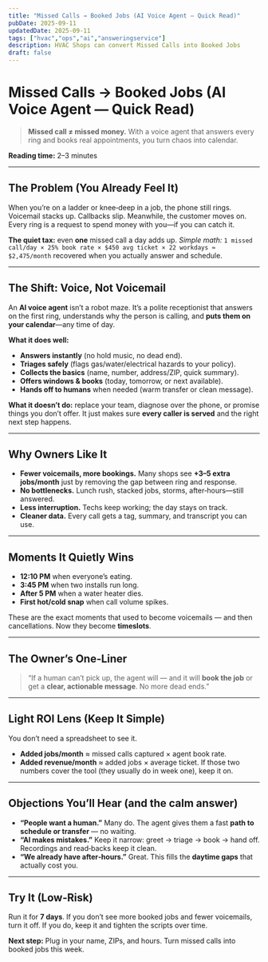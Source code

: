 ```yaml
---
title: "Missed Calls → Booked Jobs (AI Voice Agent — Quick Read)"
pubDate: 2025-09-11
updatedDate: 2025-09-11
tags: ["hvac","ops","ai","answeringservice"]
description: HVAC Shops can convert Missed Calls into Booked Jobs
draft: false
---
```


# Missed Calls → Booked Jobs (AI Voice Agent — Quick Read)

> **Missed call ≠ missed money.** With a voice agent that answers every ring and books real appointments, you turn chaos into calendar.

**Reading time:** 2–3 minutes

---

## The Problem (You Already Feel It)

When you’re on a ladder or knee‑deep in a job, the phone still rings. Voicemail stacks up. Callbacks slip. Meanwhile, the customer moves on. Every ring is a request to spend money with you—if you can catch it.

**The quiet tax:** even **one** missed call a day adds up.
*Simple math:* `1 missed call/day × 25% book rate × $450 avg ticket × 22 workdays ≈ $2,475/month` recovered when you actually answer and schedule.

---

## The Shift: Voice, Not Voicemail

An **AI voice agent** isn’t a robot maze. It’s a polite receptionist that answers on the first ring, understands why the person is calling, and **puts them on your calendar**—any time of day.

**What it does well:**

* **Answers instantly** (no hold music, no dead end).
* **Triages safely** (flags gas/water/electrical hazards to your policy).
* **Collects the basics** (name, number, address/ZIP, quick summary).
* **Offers windows & books** (today, tomorrow, or next available).
* **Hands off to humans** when needed (warm transfer or clean message).

**What it doesn’t do:** replace your team, diagnose over the phone, or promise things you don’t offer. It just makes sure **every caller is served** and the right next step happens.

---

## Why Owners Like It

* **Fewer voicemails, more bookings.** Many shops see **+3–5 extra jobs/month** just by removing the gap between ring and response.
* **No bottlenecks.** Lunch rush, stacked jobs, storms, after‑hours—still answered.
* **Less interruption.** Techs keep working; the day stays on track.
* **Cleaner data.** Every call gets a tag, summary, and transcript you can use.

---

## Moments It Quietly Wins

* **12:10 PM** when everyone’s eating.
* **3:45 PM** when two installs run long.
* **After 5 PM** when a water heater dies.
* **First hot/cold snap** when call volume spikes.

These are the exact moments that used to become voicemails — and then cancellations. Now they become **timeslots**.

---

## The Owner’s One‑Liner

> “If a human can’t pick up, the agent will — and it will **book the job** or get a **clear, actionable message**. No more dead ends.”

---

## Light ROI Lens (Keep It Simple)

You don’t need a spreadsheet to see it.

* **Added jobs/month** ≈ missed calls captured × agent book rate.
* **Added revenue/month** ≈ added jobs × average ticket.
  If those two numbers cover the tool (they usually do in week one), keep it on.

---

## Objections You’ll Hear (and the calm answer)

* **“People want a human.”** Many do. The agent gives them a fast **path to schedule or transfer** — no waiting.
* **“AI makes mistakes.”** Keep it narrow: greet → triage → book → hand off. Recordings and read‑backs keep it clean.
* **“We already have after‑hours.”** Great. This fills the **daytime gaps** that actually cost you.

---

## Try It (Low‑Risk)

Run it for **7 days**. If you don’t see more booked jobs and fewer voicemails, turn it off. If you do, keep it and tighten the scripts over time.

**Next step:** Plug in your name, ZIPs, and hours. Turn missed calls into booked jobs this week.
